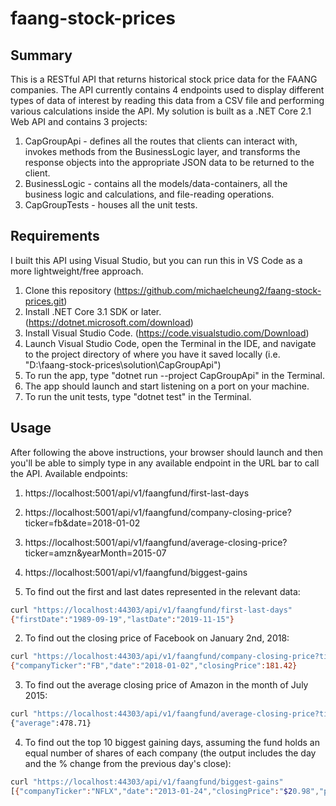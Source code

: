 # faang-stock-prices

## Summary

This is a RESTful API that returns historical stock price data for the FAANG companies. The API currently contains 4 endpoints used to display different types of data of interest by reading this data from a CSV file and performing various calculations inside the API. My solution is built as a .NET Core 2.1 Web API and contains 3 projects:
1. CapGroupApi - defines all the routes that clients can interact with, invokes methods from the BusinessLogic layer, and transforms the response objects into the appropriate JSON data to be returned to the client.
2. BusinessLogic - contains all the models/data-containers, all the business logic and calculations, and file-reading operations.
3. CapGroupTests - houses all the unit tests.

## Requirements

I built this API using Visual Studio, but you can run this in VS Code as a more lightweight/free approach.
1. Clone this repository (https://github.com/michaelcheung2/faang-stock-prices.git)
2. Install .NET Core 3.1 SDK or later. (https://dotnet.microsoft.com/download)
3. Install Visual Studio Code. (https://code.visualstudio.com/Download)
5. Launch Visual Studio Code, open the Terminal in the IDE, and navigate to the project directory of where you have it saved locally (i.e. "D:\faang-stock-prices\solution\CapGroupApi")
6. To run the app, type "dotnet run --project CapGroupApi" in the Terminal.
7. The app should launch and start listening on a port on your machine.
8. To run the unit tests, type "dotnet test" in the Terminal.

## Usage

After following the above instructions, your browser should launch and then you'll be able to simply type in any available endpoint in the URL bar to call the API. Available endpoints:
1. https://localhost:5001/api/v1/faangfund/first-last-days
2. https://localhost:5001/api/v1/faangfund/company-closing-price?ticker=fb&date=2018-01-02
3. https://localhost:5001/api/v1/faangfund/average-closing-price?ticker=amzn&yearMonth=2015-07
4. https://localhost:5001/api/v1/faangfund/biggest-gains


1. To find out the first and last dates represented in the relevant data:

```bash
curl "https://localhost:44303/api/v1/faangfund/first-last-days"
{"firstDate":"1989-09-19","lastDate":"2019-11-15"}
```

2. To find out the closing price of Facebook on January 2nd, 2018:

```bash
curl "https://localhost:44303/api/v1/faangfund/company-closing-price?ticker=fb&date=2018-01-02"
{"companyTicker":"FB","date":"2018-01-02","closingPrice":181.42}
```

3. To find out the average closing price of Amazon in the month of July 2015:

```bash
curl "https://localhost:44303/api/v1/faangfund/average-closing-price?ticker=amzn&yearMonth=2015-07"
{"average":478.71}
```

4. To find out the top 10 biggest gaining days, assuming the fund holds an equal number of shares of each company (the output includes the day and the % change from the previous day's close):

```bash
curl "https://localhost:44303/api/v1/faangfund/biggest-gains"
[{"companyTicker":"NFLX","date":"2013-01-24","closingPrice":"$20.98","percentGainFromPreviousDay":"42.24%"},{"companyTicker":"NFLX","date":"2002-10-10","closingPrice":"$0.51","percentGainFromPreviousDay":"37.84%"},{"companyTicker":"AMZN","date":"2001-11-26","closingPrice":"$12.21","percentGainFromPreviousDay":"34.47%"},{"companyTicker":"AMZN","date":"2001-04-09","closingPrice":"$11.18","percentGainFromPreviousDay":"33.57%"},{"companyTicker":"AAPL","date":"1997-08-06","closingPrice":"$0.94","percentGainFromPreviousDay":"32.39%"},{"companyTicker":"AMZN","date":"2001-11-14","closingPrice":"$9.49","percentGainFromPreviousDay":"30.18%"},{"companyTicker":"FB","date":"2013-07-25","closingPrice":"$34.36","percentGainFromPreviousDay":"29.61%"},{"companyTicker":"AMZN","date":"2007-04-25","closingPrice":"$56.81","percentGainFromPreviousDay":"26.95%"},{"companyTicker":"AMZN","date":"2009-10-23","closingPrice":"$118.49","percentGainFromPreviousDay":"26.80%"},{"companyTicker":"AMZN","date":"2001-01-03","closingPrice":"$17.56","percentGainFromPreviousDay":"26.51%"}]
```
